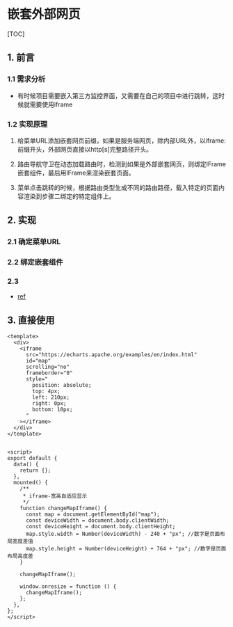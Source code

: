 # 嵌套外部网页

[TOC]

## 1. 前言

### 1.1 需求分析

- 有时候项目需要嵌入第三方监控界面，又需要在自己的项目中进行跳转，这时候就需要使用iframe

### 1.2 实现原理

1. 给菜单URL添加嵌套网页前缀，如果是服务端网页，除内部URL外，以iframe:前缀开头，外部网页直接以http[s]完整路径开头。

2. 路由导航守卫在动态加载路由时，检测到如果是外部嵌套网页，则绑定IFrame嵌套组件，最后用IFrame来渲染嵌套页面。

3. 菜单点击跳转的时候，根据路由类型生成不同的路由路径，载入特定的页面内容渲染到步骤二绑定的特定组件上。



## 2. 实现

### 2.1 确定菜单URL

### 2.2 绑定嵌套组件

### 2.3



- [ref](https://cloud.tencent.com/developer/article/1448305)





## 3. 直接使用

```vue
<template>
  <div>
    <iframe
      src="https://echarts.apache.org/examples/en/index.html"
      id="map"
      scrolling="no"
      frameborder="0"
      style="
        position: absolute;
        top: 4px;
        left: 210px;
        right: 0px;
        bottom: 10px;
      "
    ></iframe>
  </div>
</template>
 
 
<script>
export default {
  data() {
    return {};
  },
  mounted() {
    /**
     * iframe-宽高自适应显示
     */
    function changeMapIframe() {
      const map = document.getElementById("map");
      const deviceWidth = document.body.clientWidth;
      const deviceHeight = document.body.clientHeight;
      map.style.width = Number(deviceWidth) - 240 + "px"; //数字是页面布局宽度差值
      map.style.height = Number(deviceHeight) + 764 + "px"; //数字是页面布局高度差
    }

    changeMapIframe();

    window.onresize = function () {
      changeMapIframe();
    };
  },
};
</script>

```









